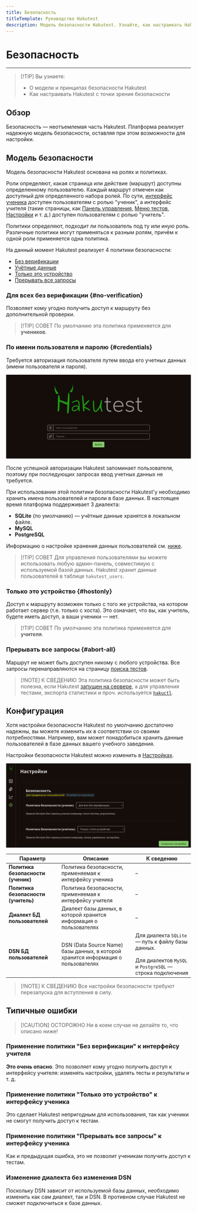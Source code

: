 ```yaml
---
title: Безопасность
titleTemplate: Руководство Hakutest
description: Модель безопасности Hakutest. Узнайте, как настраивать Hakutest с точки зрения безопасности
---
```


# Безопасность

---

> [!TIP] Вы узнаете:
>
> -   О модели и принципах безопасности Hakutest
> -   Как настраивать Hakutest с точки зрения безопасности

## Обзор

Безопасность &mdash; неотъемлемая часть Hakutest. Платформа реализует надежную модель
безопасности, оставляя при этом возможности для настройки.

## Модель безопасности

Модель безопасности Hakutest основана на ролях и политиках.

Роли определяют, какая страница или действие (маршрут) доступны определенному
пользователю. Каждый маршрут отмечен как доступный для определенного набора
ролей. По сути, [интерфейс ученика](/ru/handbook/guide/06-student-perspective)
доступен пользователям с ролью "ученик", а интерфейс учителя (такие страницы,
как [Панель управления](/ru/handbook/guide/02-dashboard), [Меню
тестов](/ru/handbook/guide/03-tests#tests-menu),
[Настройки](/ru/handbook/guide/05-settings) и т. д.) доступен пользователям с
ролью "учитель".

Политики определяют, подходит ли пользователь под ту или иную роль. Различные
политики могут применяться к разным ролям, причём к одной роли применяется одна
политика.

На данный момент Hakutest реализует 4 политики безопасности:

-   [Без верификации](#no-verification)
-   [Учётные данные](#credentials)
-   [Только это устройство](#hostonly)
-   [Прерывать все запросы](#abort-all)

### Для всех без верификации {#no-verification}

Позволяет кому угодно получить доступ к маршруту без дополнительной проверки.

> [!TIP] СОВЕТ
> По умолчанию эта политика применяется для **учеников**.

### По имени пользователя и паролю {#credentials}

Требуется авторизация пользователя путем ввода его учетных данных (имени
пользователя и пароля).

![Страница авторизации](./img/auth.png)

После успешной авторизации Hakutest запоминает пользователя, поэтому при
последующих запросах ввод учетных данных не требуется.

При использовании этой политики безопасности Hakutest'у необходимо хранить имена
пользователей и пароли в базе данных. В настоящее время платформа поддерживает
3 диалекта:

-   **SQLite** (по умолчанию) &mdash; учётные данные хранятся в локальном файле.
-   **MySQL**
-   **PostgreSQL**

Информацию о настройке хранения данных пользователей см. [ниже](#конфигурация).

> [!TIP] СОВЕТ
> Для управления пользователями вы можете использовать любую админ-панель,
> совместимую с используемой базой данных. Hakutest хранит данные пользователей
> в таблице `hakutest_users`.

### Только это устройство {#hostonly}

Доступ к маршруту возможен только с того же устройства, на котором работает
сервер (т.е. только с хоста). Это означает, что вы, как учитель, будете иметь
доступ, а ваши ученики &mdash; нет.

> [!TIP] СОВЕТ
> По умолчанию эта политика применяется для **учителя**.

### Прерывать все запросы {#abort-all}

Маршрут не может быть доступен никому с любого устройства. Все запросы
перенаправляются на страницу [поиска
тестов](/ru/handbook/guide/06-student-perspective#поиск-тестов).

> [!NOTE] К СВЕДЕНИЮ
> Эта политика безопасности может быть полезна, если Hakutest
> [запущен на сервере](/ru/handbook/advanced/03-on-server), а для управления
> тестами, экспорта статистики и проч. используется
> [`hakuctl`](/ru/handbook/advanced/04-hakuctl).

## Конфигурация

Хотя настройки безопасности Hakutest по умолчанию достаточно надежны, вы можете
изменить их в соответствии со своими потребностями. Например, вам может
понадобиться хранить данные пользователей в базе данных вашего учебного
заведения.

Настройки безопасности Hakutest можно изменить в
[Настройках](/ru/handbook/guide/05-settings).

![Настройки безопасности](./img/security-settings.png)

| Параметр                            | Описание                                                                          | К сведению                                                                                                                     |
| ----------------------------------- | --------------------------------------------------------------------------------- | ------------------------------------------------------------------------------------------------------------------------------ |
| **Политика безопасности (ученик)**  | Политика безопасности, применяемая к интерфейсу ученика                           | &ndash;                                                                                                                        |
| **Политика безопасности (учитель)** | Политика безопасности, применяемая к интерфейсу учителя                           | &ndash;                                                                                                                        |
| **Диалект БД пользователей**        | Диалект базы данных, в которой хранится информация о пользователях                | &ndash;                                                                                                                        |
| **DSN БД пользователей**            | DSN (Data Source Name) базы данных, в которой хранится информация о пользователях | Для диалекта `SQLite` &mdash; путь к файлу базы данных.<br><br>Для диалектов `MySQL` и `PostgreSQL` &mdash; строка подключения |

> [!NOTE] К СВЕДЕНИЮ
> Все настройки безопасности требуют перезапуска для вступления в силу.

## Типичные ошибки

> [!CAUTION] ОСТОРОЖНО
> Ни в коем случае не делайте то, что описано ниже!

### Применение политики "Без верификации" к интерфейсу учителя

**Это очень опасно**. Это позволяет кому угодно получить доступ к интерфейсу
учителя: изменять настройки, удалять тесты и результаты и т. д.

### Применение политики "Только это устройство" к интерфейсу ученика

Это сделает Hakutest непригодным для использования, так как ученики не смогут
получить доступ к тестам.

### Применение политики "Прерывать все запросы" к интерфейсу ученика

Как и предыдущая ошибка, это не позволит ученикам получить доступ к тестам.

### Изменение диалекта без изменения DSN

Поскольку DSN зависит от используемой базы данных, необходимо изменить как сам
диалект, так и DSN. В противном случае Hakutest не сможет подключиться к базе
данных.
